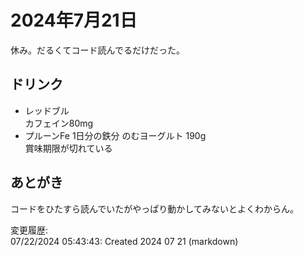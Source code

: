 # 2024年7月21日

休み。だるくてコード読んでるだけだった。

## ドリンク

- レッドブル  
カフェイン80mg
- プルーンFe 1日分の鉄分 のむヨーグルト 190g  
賞味期限が切れている

## あとがき

コードをひたすら読んでいたがやっぱり動かしてみないとよくわからん。

変更履歴:  
07/22/2024 05:43:43: Created 2024 07 21 (markdown)  
